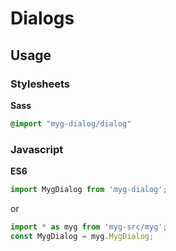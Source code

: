 # Dialogs

## Usage

### Stylesheets

**Sass**

```sass
@import "myg-dialog/dialog"
```

### Javascript

**ES6**

```js
import MygDialog from 'myg-dialog';
```

or

```js
import * as myg from 'myg-src/myg';
const MygDialog = myg.MygDialog;
```
